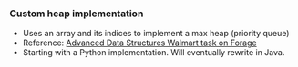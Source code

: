 ### Custom heap implementation

- Uses an array and its indices to implement a max heap (priority queue)
- Reference: [Advanced Data Structures Walmart task on Forage](https://www.theforage.com/virtual-internships/oX6f9BbCL9kJDJzfg?ref=jwa5Z4pAvjDRT4GnD)
- Starting with a Python implementation. Will eventually rewrite in Java.
